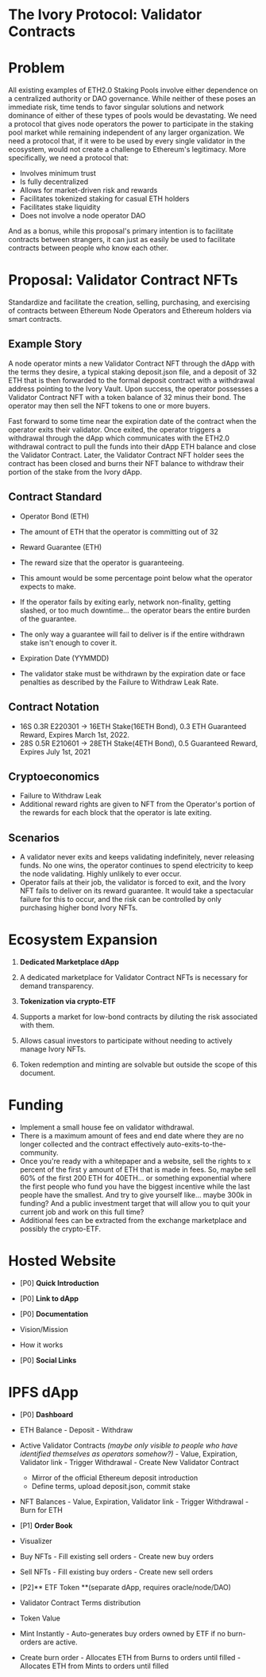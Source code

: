 # The Ivory Protocol: Validator Contracts

Problem
=======

All existing examples of ETH2.0 Staking Pools involve either dependence on a centralized authority or DAO governance. While neither of these poses an immediate risk, time tends to favor singular solutions and network dominance of either of these types of pools would be devastating. We need a protocol that gives node operators the power to participate in the staking pool market while remaining independent of any larger organization. We need a protocol that, if it were to be used by every single validator in the ecosystem, would not create a challenge to Ethereum's legitimacy. More specifically, we need a protocol that:

-   Involves minimum trust
-   Is fully decentralized
-   Allows for market-driven risk and rewards
-   Facilitates tokenized staking for casual ETH holders
-   Facilitates stake liquidity
-   Does not involve a node operator DAO

And as a bonus, while this proposal's primary intention is to facilitate contracts between strangers, it can just as easily be used to facilitate contracts between people who know each other.

Proposal: Validator Contract NFTs
=================================

Standardize and facilitate the creation, selling, purchasing, and exercising of contracts between Ethereum Node Operators and Ethereum holders via smart contracts.

Example Story
-------------

A node operator mints a new Validator Contract NFT through the dApp with the terms they desire, a typical staking deposit.json file, and a deposit of 32 ETH that is then forwarded to the formal deposit contract with a withdrawal address pointing to the Ivory Vault. Upon success, the operator possesses a Validator Contract NFT with a token balance of 32 minus their bond. The operator may then sell the NFT tokens to one or more buyers.

Fast forward to some time near the expiration date of the contract when the operator exits their validator. Once exited, the operator triggers a withdrawal through the dApp which communicates with the ETH2.0 withdrawal contract to pull the funds into their dApp ETH balance and close the Validator Contract. Later, the Validator Contract NFT holder sees the contract has been closed and burns their NFT balance to withdraw their portion of the stake from the Ivory dApp.

Contract Standard
-----------------

-   Operator Bond (ETH)
  -   The amount of ETH that the operator is committing out of 32

-   Reward Guarantee (ETH)
  -   The reward size that the operator is guaranteeing.
  -   This amount would be some percentage point below what the operator expects to make.
  -   If the operator fails by exiting early, network non-finality, getting slashed, or too much downtime... the operator bears the entire burden of the guarantee.
  -   The only way a guarantee will fail to deliver is if the entire withdrawn stake isn't enough to cover it.

-   Expiration Date (YYMMDD)
  -   The validator stake must be withdrawn by the expiration date or face penalties as described by the Failure to Withdraw Leak Rate.

Contract Notation
-----------------

-   16S 0.3R E220301 -> 16ETH Stake(16ETH Bond), 0.3 ETH Guaranteed Reward, Expires March 1st, 2022.
-   28S 0.5R E210601 -> 28ETH Stake(4ETH Bond), 0.5 Guaranteed Reward, Expires July 1st, 2021

Cryptoeconomics
---------------

-   Failure to Withdraw Leak
  -   Additional reward rights are given to NFT from the Operator's portion of the rewards for each block that the operator is late exiting.

Scenarios
---------

-   A validator never exits and keeps validating indefinitely, never releasing funds. No one wins, the operator continues to spend electricity to keep the node validating. Highly unlikely to ever occur.
-   Operator fails at their job, the validator is forced to exit, and the Ivory NFT fails to deliver on its reward guarantee. It would take a spectacular failure for this to occur, and the risk can be controlled by only purchasing higher bond Ivory NFTs.

Ecosystem Expansion
===================

1.  **Dedicated Marketplace dApp**

  1.  A dedicated marketplace for Validator Contract NFTs is necessary for demand transparency.

3.  **Tokenization via crypto-ETF**

  1.  Supports a market for low-bond contracts by diluting the risk associated with them.
  2.  Allows casual investors to participate without needing to actively manage Ivory NFTs.
  3.  Token redemption and minting are solvable but outside the scope of this document. 

Funding
=======

-   Implement a small house fee on validator withdrawal.
-   There is a maximum amount of fees and end date where they are no longer collected and the contract effectively auto-exits-to-the-community.
-   Once you're ready with a whitepaper and a website, sell the rights to x percent of the first y amount of ETH that is made in fees. So, maybe sell 60% of the first 200 ETH for 40ETH... or something exponential where the first people who fund you have the biggest incentive while the last people have the smallest. And try to give yourself like... maybe 300k in funding? And a public investment target that will allow you to quit your current job and work on this full time?
-   Additional fees can be extracted from the exchange marketplace and possibly the crypto-ETF.

Hosted Website
==============

-   [P0] **Quick Introduction**
-   [P0] **Link to dApp**
-   [P0] **Documentation**

  -   Vision/Mission
  -   How it works

-   [P0] **Social Links**

IPFS dApp
=========

-   [P0] **Dashboard**
  -   ETH Balance
    -   Deposit
    -   Withdraw
  -   Active Validator Contracts *(maybe only visible to people who have identified themselves as operators somehow?)*
    -   Value, Expiration, Validator link
    -   Trigger Withdrawal
    -   Create New Validator Contract
      -   Mirror of the official Ethereum deposit introduction
      -   Define terms, upload deposit.json, commit stake
  -   NFT Balances
    -   Value, Expiration, Validator link
    -   Trigger Withdrawal
    -   Burn for ETH

-   [P1] **Order Book**
  -   Visualizer
  -   Buy NFTs
    -   Fill existing sell orders
    -   Create new buy orders
  -   Sell NFTs
    -   Fill existing buy orders
    -   Create new sell orders

-   [P2]** ETF Token **(separate dApp, requires oracle/node/DAO)
  -   Validator Contract Terms distribution
  -   Token Value
  -   Mint Instantly
    -   Auto-generates buy orders owned by ETF if no burn-orders are active.
  -   Create burn order
    -   Allocates ETH from Burns to orders until filled
    -   Allocates ETH from Mints to orders until filled
